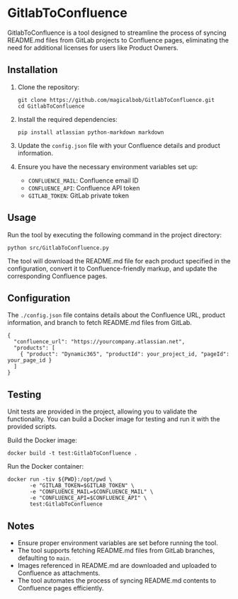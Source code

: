# GitlabToConfluence

GitlabToConfluence is a tool designed to streamline the process of syncing README.md files from GitLab projects to Confluence pages, eliminating the need for additional licenses for users like Product Owners.

## Installation

1. Clone the repository:
   ```
   git clone https://github.com/magicalbob/GitlabToConfluence.git
   cd GitlabToConfluence
   ```

2. Install the required dependencies:
   ```
   pip install atlassian python-markdown markdown
   ```

3. Update the `config.json` file with your Confluence details and product information.

4. Ensure you have the necessary environment variables set up:
   - `CONFLUENCE_MAIL`: Confluence email ID
   - `CONFLUENCE_API`: Confluence API token
   - `GITLAB_TOKEN`: GitLab private token

## Usage

Run the tool by executing the following command in the project directory:
```
python src/GitlabToConfluence.py
```

The tool will download the README.md file for each product specified in the configuration, convert it to Confluence-friendly markup, and update the corresponding Confluence pages.

## Configuration
The `./config.json` file contains details about the Confluence URL, product information, and branch to fetch README.md files from GitLab.

``` 
{ 
  "confluence_url": "https://yourcompany.atlassian.net",
  "products": [
    { "product": "Dynamic365", "productId": your_project_id, "pageId": your_page_id }
  ]
}
```

## Testing

Unit tests are provided in the project, allowing you to validate the functionality. You can build a Docker image for testing and run it with the provided scripts.

Build the Docker image:
```
docker build -t test:GitlabToConfluence .
```

Run the Docker container:
```
docker run -tiv ${PWD}:/opt/pwd \
       -e "GITLAB_TOKEN=$GITLAB_TOKEN" \
       -e "CONFLUENCE_MAIL=$CONFLUENCE_MAIL" \
       -e "CONFLUENCE_API=$CONFLUENCE_API" \
       test:GitlabToConfluence
```

## Notes

- Ensure proper environment variables are set before running the tool.
- The tool supports fetching README.md files from GitLab branches, defaulting to `main`.
- Images referenced in README.md are downloaded and uploaded to Confluence as attachments.
- The tool automates the process of syncing README.md contents to Confluence pages efficiently.
